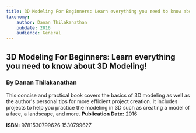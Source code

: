 ```yaml
---
title: 3D Modeling For Beginners: Learn everything you need to know about 3D Modeling!
taxonomy:
	author: Danan Thilakanathan
	pubdate: 2016
	audience: General
---
```

## 3D Modeling For Beginners: Learn everything you need to know about 3D Modeling!
### By Danan Thilakanathan

This concise and practical book covers the basics of 3D modeling as well as the author's personal tips for more efficient project creation.  It includes projects to help you practice the modeling in 3D such as creating a model of a face, a landscape, and more.
**Publication Date:** 2016

**ISBN:** 9781530799626 1530799627